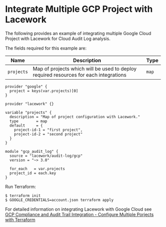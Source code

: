 # Integrate Multiple GCP Project with Lacework
The following provides an example of integrating multiple Google Cloud Project with Lacework for Cloud Audit Log analysis.

The fields required for this example are:

| Name       | Description                                                                                 | Type     |
|------------|---------------------------------------------------------------------------------------------|----------|
| `projects` | Map of projects which will be used to deploy required resources for each integrations | `map` |


```hcl
provider "google" {
  project = keys(var.projects)[0]
}

provider "lacework" {}

variable "projects" {
  description = "Map of project configuration with Lacework."
  type        = map
  default     = {
    project-id-1 = "first project",
    project-id-2 = "second project"
  }
}

module "gcp_audit_log" {
  source = "lacework/audit-log/gcp"
  version = "~> 3.0"

  for_each   = var.projects
  project_id = each.key
}
```

Run Terraform:
```
$ terraform init
$ GOOGLE_CREDENTIALS=account.json terraform apply
```

For detailed information on integrating Lacework with Google Cloud see [GCP Compliance and Audit Trail Integration - Configure Multiple Porjects with Terraform](https://docs.lacework.com/onboarding/gcp-compliance-and-audit-log-integration-terraform-using-google-cloud-shell#configure-multiple-projects-with-terraform)
